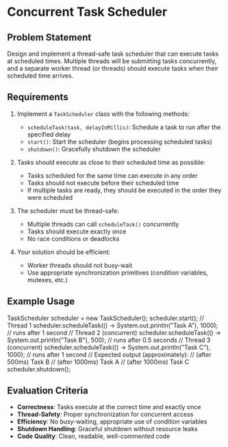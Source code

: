# Concurrent Task Scheduler

## Problem Statement

Design and implement a thread-safe task scheduler that can execute tasks at scheduled times. Multiple threads will be submitting tasks concurrently, and a separate worker thread (or threads) should execute tasks when their scheduled time arrives.

## Requirements

1. Implement a `TaskScheduler` class with the following methods:
   - `scheduleTask(task, delayInMillis)`: Schedule a task to run after the specified delay
   - `start()`: Start the scheduler (begins processing scheduled tasks)
   - `shutdown()`: Gracefully shutdown the scheduler

2. Tasks should execute as close to their scheduled time as possible:
   - Tasks scheduled for the same time can execute in any order
   - Tasks should not execute before their scheduled time
   - If multiple tasks are ready, they should be executed in the order they were scheduled

3. The scheduler must be thread-safe:
   - Multiple threads can call `scheduleTask()` concurrently
   - Tasks should execute exactly once
   - No race conditions or deadlocks

4. Your solution should be efficient:
   - Worker threads should not busy-wait
   - Use appropriate synchronization primitives (condition variables, mutexes, etc.)


## Example Usage

TaskScheduler scheduler = new TaskScheduler();
scheduler.start();
// Thread 1
scheduler.scheduleTask(() -> System.out.println("Task A"), 1000); // runs after 1 second
// Thread 2 (concurrent)
scheduler.scheduleTask(() -> System.out.println("Task B"), 500);  // runs after 0.5 seconds
// Thread 3 (concurrent)
scheduler.scheduleTask(() -> System.out.println("Task C"), 1000); // runs after 1 second
// Expected output (approximately):
// (after 500ms)  Task B
// (after 1000ms) Task A
// (after 1000ms) Task C
scheduler.shutdown();

## Evaluation Criteria

- **Correctness**: Tasks execute at the correct time and exactly once
- **Thread-Safety**: Proper synchronization for concurrent access
- **Efficiency**: No busy-waiting, appropriate use of condition variables
- **Shutdown Handling**: Graceful shutdown without resource leaks
- **Code Quality**: Clean, readable, well-commented code
